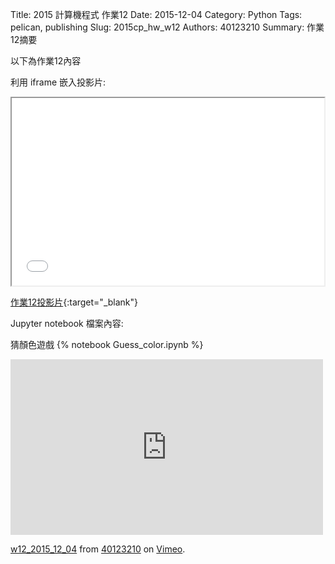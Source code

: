 Title: 2015 計算機程式 作業12
Date: 2015-12-04
Category: Python
Tags: pelican, publishing
Slug: 2015cp_hw_w12
Authors: 40123210
Summary: 作業12摘要

以下為作業12內容

利用 iframe 嵌入投影片:

<iframe src="40123210_cp_w12_p.html" width="500" height="300"></iframe>

[作業12投影片](40123210_cp_w12_p.html){:target="_blank"}

 Jupyter notebook 檔案內容:

猜顏色遊戲
{% notebook Guess_color.ipynb %}

<iframe src="https://player.vimeo.com/video/151215207" width="500" height="281" frameborder="0" webkitallowfullscreen mozallowfullscreen allowfullscreen></iframe> <p><a href="https://vimeo.com/151215207">w12_2015_12_04</a> from <a href="https://vimeo.com/user40881402">40123210</a> on <a href="https://vimeo.com">Vimeo</a>.</p>

